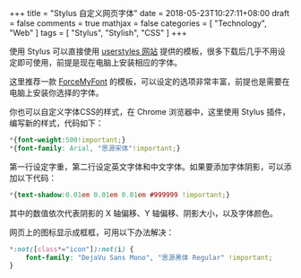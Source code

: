 +++
title = "Stylus 自定义网页字体"
date = 2018-05-23T10:27:11+08:00
draft = false
comments = true
mathjax = false
categories = [ "Technology", "Web" ]
tags = [ "Stylus", "Stylish", "CSS" ]
+++



使用 Stylus 可以直接使用 [userstyles 网站](https://userstyles.org/) 提供的模板，很多下载后几乎不用设定即可使用，前提是现在电脑上安装相应的字体。

这里推荐一款 [ForceMyFont](https://userstyles.org/styles/100473/004-forcemyfonts-chinese-firefoxchromeie-catcat520) 的模板，可以设定的选项非常丰富，前提也是需要在电脑上安装你选择的字体。

你也可以自定义字体CSS的样式，在 Chrome 浏览器中，这里使用 Stylus 插件，编写新的样式，代码如下：
```css
*{font-weight:500!important;}
*{font-family: Arial, "思源宋体"!important;}
```
第一行设定字重，第二行设定英文字体和中文字体。如果要添加字体阴影，可以添加以下代码：
```css
*{text-shadow:0.01em 0.01em 0.01em #999999 !important;}
```
其中的数值依次代表阴影的 X 轴偏移、Y 轴偏移、阴影大小，以及字体颜色。
<!--more-->

网页上的图标显示成框框，可用以下办法解决：
```css
*:not([class*="icon"]):not(i) {
    font-family: "DejaVu Sans Mono", "思源黑体 Regular" !important;
}
```
